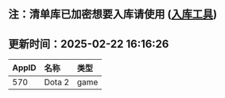 ## 注：清单库已加密想要入库请使用 ([入库工具](https://github.com/BlankTMing/ManifestAutoUpdate/releases))

## 更新时间：2025-02-22 16:16:26
| AppID | 名称 | 类型  |
| :-------------------- | :----------------------------- | :----------- |
| 570 | Dota 2| game |
